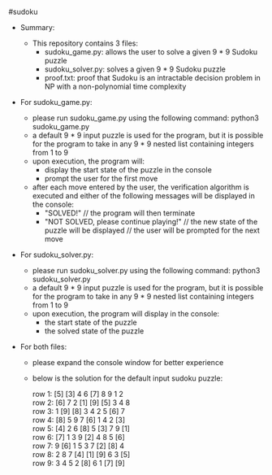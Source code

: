 #sudoku

- Summary:
  - This repository contains 3 files:
    - sudoku_game.py: allows the user to solve a given 9 * 9 Sudoku puzzle
    - sudoku_solver.py: solves a given 9 * 9 Sudoku puzzle
    - proof.txt: proof that Sudoku is an intractable decision problem in NP with a non-polynomial time complexity

- For sudoku_game.py:

  - please run sudoku_game.py using the following command: python3 sudoku_game.py
  - a default 9 * 9 input puzzle is used for the program, but it is possible for the program to take in any 9 * 9 nested list containing integers from 1 to 9
  - upon execution, the program will:
    - display the start state of the puzzle in the console
    - prompt the user for the first move
  - after each move entered by the user, the verification algorithm is executed and either of the following messages will be displayed in the console:
    - "SOLVED!" // the program will then terminate
    - "NOT SOLVED, please continue playing!" // the new state of the puzzle will be displayed
					   // the user will be prompted for the next move


- For sudoku_solver.py:

  - please run sudoku_solver.py using the following command: python3 sudoku_solver.py
  - a default 9 * 9 input puzzle is used for the program, but it is possible for the program to take in any 9 * 9 nested list containing integers from 1 to 9
  - upon execution, the program will display in the console:
    - the start state of the puzzle
    - the solved state of the puzzle


- For both files:

  - please expand the console window for better experience
  - below is the solution for the default input sudoku puzzle:

     row 1: [5] [3]  4   6  [7]  8   9   1   2   
     row 2: [6]  7   2  [1] [9] [5]  3   4   8   
     row 3:  1  [9] [8]  3   4   2   5  [6]  7   
     row 4: [8]  5   9   7  [6]  1   4   2  [3]  
     row 5: [4]  2   6  [8]  5  [3]  7   9  [1]  
     row 6: [7]  1   3   9  [2]  4   8   5  [6]  
     row 7:  9  [6]  1   5   3   7  [2] [8]  4   
     row 8:  2   8   7  [4] [1] [9]  6   3  [5]  
     row 9:  3   4   5   2  [8]  6   1  [7] [9]  


